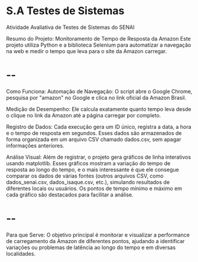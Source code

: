 # S.A Testes de Sistemas
Atividade Avaliativa de Testes de Sistemas do SENAI

Resumo do Projeto: Monitoramento de Tempo de Resposta da Amazon
Este projeto utiliza Python e a biblioteca Selenium para automatizar a navegação na web e medir o tempo que leva para o site da Amazon carregar.
# --

Como Funciona:
Automação de Navegação: O script abre o Google Chrome, pesquisa por "amazon" no Google e clica no link oficial da Amazon Brasil.

Medição de Desempenho: Ele calcula exatamente quanto tempo leva desde o clique no link da Amazon até a página carregar por completo.

Registro de Dados: Cada execução gera um ID único, registra a data, a hora e o tempo de resposta em segundos. Esses dados são armazenados de forma organizada em um arquivo CSV chamado dados.csv, sem apagar informações anteriores.

Análise Visual: Além de registrar, o projeto gera gráficos de linha interativos usando matplotlib. Esses gráficos mostram a variação do tempo de resposta ao longo do tempo, e o mais interessante é que ele consegue comparar os dados de várias fontes (outros arquivos CSV, 
como dados_senai.csv, dados_isaque.csv, etc.), simulando resultados de diferentes locais ou usuários. Os pontos de tempo mínimo e máximo em cada gráfico são destacados para facilitar a análise.

# --
Para que Serve:
O objetivo principal é monitorar e visualizar a performance de carregamento da Amazon de diferentes pontos, ajudando a identificar variações ou problemas de latência ao longo do tempo e em diversas localidades.
